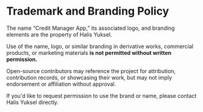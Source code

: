 # Trademark and Branding Policy

The name “Credit Manager App,” its associated logo, and branding elements are the property of Halis Yuksel.

Use of the name, logo, or similar branding in derivative works, commercial products, or marketing materials **is not permitted without written permission.**

Open-source contributors may reference the project for attribution, contribution records, or showcasing their work, but may not imply endorsement or affiliation without approval.

If you'd like to request permission to use the brand or name, please contact Halis Yuksel directly.
